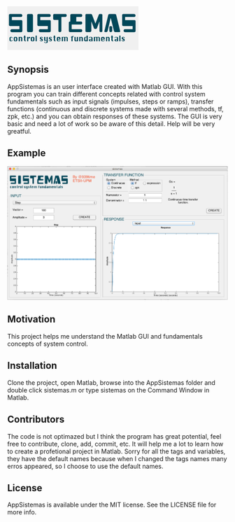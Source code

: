 ![Sistemas](./sistemas.jpg)

## Synopsis

AppSistemas is an user interface created with Matlab GUI. With this program you can train different concepts related with control system fundamentals such as input signals (impulses, steps or ramps), transfer functions (continuous and discrete systems made with several methods, tf, zpk, etc.) and you can obtain responses of these systems. The GUI is very basic and need a lot of work so be aware of this detail. Help will be very greatful.

## Example

![GUI example](./sistemasGUI.png)

## Motivation

This project helps me understand the Matlab GUI and fundamentals concepts of system control.

## Installation

Clone the project, open Matlab, browse into the AppSistemas folder and double click sistemas.m or type sistemas on the Command Window in Matlab.

## Contributors

The code is not optimazed but I think the program has great potential, feel free to contribute, clone, add, commit, etc. It will help me a lot to learn how to create a profetional project in Matlab.
Sorry for all the tags and variables, they have the default names because when I changed the tags names many erros appeared, so I choose to use the default names.

## License

AppSistemas is available under the MIT license. See the LICENSE file for more info.

